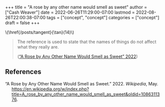 +++
title = "A rose by any other name would smell as sweet"
author = ["Cash Weaver"]
date = 2022-06-26T11:29:00-07:00
lastmod = 2022-08-26T22:00:38-07:00
tags = ["concept", "concept"]
categories = ["concept"]
draft = false
+++

\\(\href{/posts/tangent}{\tan}(14)\\)

> The reference is used to state that the names of things do not affect what they really are.
>
> (<a href="#citeproc_bib_item_1">“A Rose by Any Other Name Would Smell as Sweet” 2022</a>)

## References

<style>.csl-entry{text-indent: -1.5em; margin-left: 1.5em;}</style><div class="csl-bib-body">
  <div class="csl-entry"><a id="citeproc_bib_item_1"></a>“A Rose by Any Other Name Would Smell as Sweet.” 2022. <i>Wikipedia</i>, May. <a href="https://en.wikipedia.org/w/index.php?title=A_rose_by_any_other_name_would_smell_as_sweet&oldid=1086311376">https://en.wikipedia.org/w/index.php?title=A_rose_by_any_other_name_would_smell_as_sweet&#38;oldid=1086311376</a>.</div>
</div>
